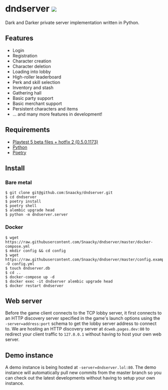 # dndserver <a href="https://discord.gg/JdUWpdyvKr"><img src="https://discordapp.com/api/guilds/1098711487125672016/widget.png?style=shield"></a>

Dark and Darker private server implementation written in Python.

## Features
* Login
* Registration
* Character creation
* Character deletion
* Loading into lobby
* High-roller leaderboard
* Perk and skill selection
* Inventory and stash
* Gathering hall
* Basic party support
* Basic merchant support
* Persistent characters and items
* ... and many more features in development!

## Requirements

- [Playtest 5 beta files + hotfix 2 (0.5.0.1173)](https://discord.gg/darkanddarker)
- [Python](https://www.python.org/)
- [Poetry](https://python-poetry.org/)

## Install

### Bare metal
```
$ git clone git@github.com:Snaacky/dndserver.git
$ cd dndserver
$ poetry install
$ poetry shell
$ alembic upgrade head
$ python -m dndserver.server
```

### Docker
```
$ wget https://raw.githubusercontent.com/Snaacky/dndserver/master/docker-compose.yml
$ mkdir config && cd config
$ wget https://raw.githubusercontent.com/Snaacky/dndserver/master/config.example.yml -O config.yml
$ touch dndserver.db
$ cd ..
$ docker-compose up -d
$ docker exec -it dndserver alembic upgrade head
$ docker restart dndserver
```

## Web server
Before the game client connects to the TCP lobby server, it first connects to an HTTP discovery server specified in the game's launch options using the `-server=address:port` schema to get the lobby server address to connect to. We are hosting an HTTP discovery server at `dcweb.pages.dev:80` to redirect your client traffic to `127.0.0.1` without having to host your own web server.

## Demo instance
A demo instance is being hosted at `-server=dndserver.lol:80`. The demo instance will automatically pull new commits from the master branch so you can check out the latest developments without having to setup your own instance.
